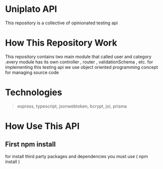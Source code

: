 # Uniplato API

This repository is a collective of opinionated testing api

# How This Repository Work

This repository contains two main module that called user and category .every module has its own controller , router , validationSchema , etc. for implementing this testing api we use object oriented programming concept for managing source code

# Technologies

> express,
> typescript,
> jsonwebtoken,
> bcrypt,
> joi,
> prisma

# How Use This API

## First npm install

for install third party packages and dependencies you must use ( npm install )
